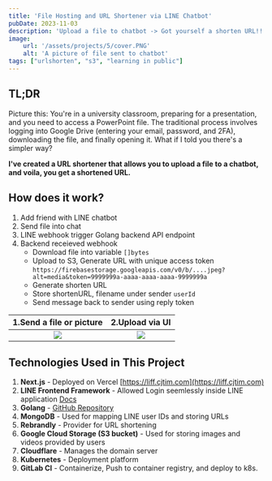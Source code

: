 ```yaml
---
title: 'File Hosting and URL Shortener via LINE Chatbot'
pubDate: 2023-11-03
description: 'Upload a file to chatbot -> Got yourself a shorten URL!!'
image:
    url: '/assets/projects/5/cover.PNG'
    alt: 'A picture of file sent to chatbot'
tags: ["urlshorten", "s3", "learning in public"]
---
```


## TL;DR 
Picture this: You're in a university classroom, preparing for a presentation, and you need to access a PowerPoint file. The traditional process involves logging into Google Drive (entering your email, password, and 2FA), downloading the file, and finally opening it. What if I told you there's a simpler way? 

**I've created a URL shortener that allows you to upload a file to a chatbot, and voila, you get a shortened URL.**

## How does it work?
1. Add friend with LINE chatbot
2. Send file into chat
3. LINE webhook trigger Golang backend API endpoint
4. Backend receieved webhook
    * Download file into variable `[]bytes`
    * Upload to S3, Generate URL with unique access token `https://firebasestorage.googleapis.com/v0/b/....jpeg?alt=media&token=9999999a-aaaa-aaaa-aaaa-9999999a`
    * Generate shorten URL
    * Store shortenURL, filename under sender `userId`
    * Send message back to sender using reply token

1.Send a file or picture |  2.Upload via UI
:-------------------------:|:-------------------------:
![](/assets/projects/5/message.PNG)  |  ![](/assets/projects/5/web.PNG)

## Technologies Used in This Project
1. **Next.js** - Deployed on Vercel [https://liff.cjtim.com](https://liff.cjtim.com)
2. **LINE Frontend Framework** - Allowed Login seemlessly inside LINE application [Docs](https://developers.line.biz/en/docs/liff/overview/)
3. **Golang** - [GitHub Repository](https://github.com/cjtim/cjtim-backend-go)
4. **MongoDB** - Used for mapping LINE user IDs and storing URLs
5. **Rebrandly** - Provider for URL shortening
6. **Google Cloud Storage (S3 bucket)** - Used for storing images and videos provided by users
7. **Cloudflare** - Manages the domain server
8. **Kubernetes** - Deployment platform
9. **GitLab CI** - Containerize, Push to container registry, and deploy to k8s.
